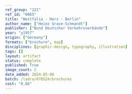 ```yaml
---
ref_group: "121"
ref_id: "0065"
title: "Westfalia - Harz - Berlin"
author_name: ["Heinz Grave-Schmandt"]
publisher: ["Bund Deutscher Verkehrsverbände"]
year: "y1957"
origin: ["Germany"]
formats: ["brochure", map]
disciplines: [graphic-design, typography, illustration]
tags: []
layout: artifact
status: complete
published: True
image_count: 2
date_added: 2024-05-08
batch: /ladra/070524/brochures
cost: "0,66"
---
```

